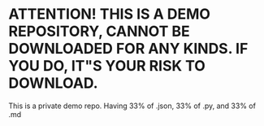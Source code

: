 # ATTENTION! THIS IS A DEMO REPOSITORY, CANNOT BE DOWNLOADED FOR ANY KINDS. IF YOU DO, IT"S YOUR RISK TO DOWNLOAD.
This is a private demo repo. Having 33% of .json, 33% of .py, and 33% of .md
